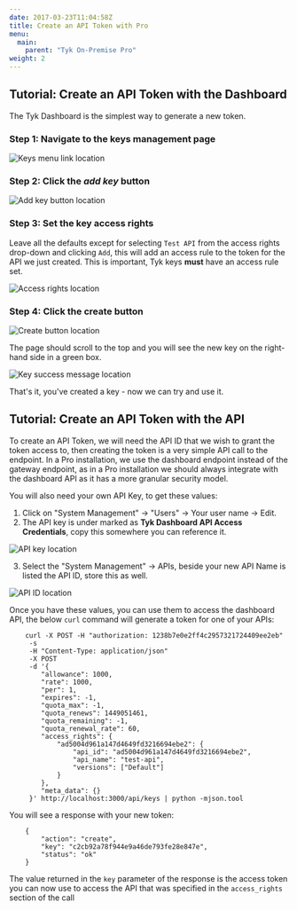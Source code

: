 ```yaml
---
date: 2017-03-23T11:04:58Z
title: Create an API Token with Pro
menu:
  main:
    parent: "Tyk On-Premise Pro"
weight: 2
---
```


## <a name="with-dashboard"></a>Tutorial: Create an API Token with the Dashboard


The Tyk Dashboard is the simplest way to generate a new token.

### Step 1: Navigate to the keys management page

![Keys menu link location][1]

### Step 2: Click the *add key* button

![Add key button location][2]

### Step 3: Set the key access rights

Leave all the defaults except for selecting `Test API` from the access rights drop-down and clicking `Add`, this will add an access rule to the token for the API we just created. This is important, Tyk keys **must** have an access rule set.

![Access rights location][3]

### Step 4: Click the create button

![Create button location][4]

The page should scroll to the top and you will see the new key on the right-hand side in a green box.

![Key success message location][5]

That's it, you've created a key - now we can try and use it.

## <a name="with-api"></a>Tutorial: Create an API Token with the API

To create an API Token, we will need the API ID that we wish to grant the token access to, then creating the token is a very simple API call to the endpoint. In a Pro installation, we use the dashboard endpoint instead of the gateway endpoint, as in a Pro installation we should always integrate with the dashboard API as it has a more granular security model.

You will also need your own API Key, to get these values:

1.  Click on "System Management" -> "Users" -> Your user name -> Edit.
2.  The API key is under marked as **Tyk Dashboard API Access Credentials**, copy this somewhere you can reference it. 

![API key location][6]

3.  Select the "System Management" -> APIs, beside your new API Name is listed the API ID, store this as well. 

![API ID location][7]

Once you have these values, you can use them to access the dashboard API, the below `curl` command will generate a token for one of your APIs:
```
    curl -X POST -H "authorization: 1238b7e0e2ff4c2957321724409ee2eb" 
     -s 
     -H "Content-Type: application/json" 
     -X POST 
     -d '{
        "allowance": 1000,
        "rate": 1000,
        "per": 1,
        "expires": -1,
        "quota_max": -1,
        "quota_renews": 1449051461,
        "quota_remaining": -1,
        "quota_renewal_rate": 60,
        "access_rights": {
            "ad5004d961a147d4649fd3216694ebe2": {
                "api_id": "ad5004d961a147d4649fd3216694ebe2",
                "api_name": "test-api",
                "versions": ["Default"]
            }
        },
        "meta_data": {}
     }' http://localhost:3000/api/keys | python -mjson.tool
```

You will see a response with your new token:
```
    {
        "action": "create",
        "key": "c2cb92a78f944e9a46de793fe28e847e",
        "status": "ok"
    }
```

The value returned in the `key` parameter of the response is the access token you can now use to access the API that was specified in the `access_rights` section of the call


[1]: /img/dashboard/system-management/NavKeys.png
[2]: /img/dashboard/system-management/addKeyButton.png
[3]: /img/dashboard/system-management/accessRights.png
[4]: /img/dashboard/system-management/createKeyButton.png
[5]: /img/dashboard/system-management/keyAdded.png
[6]: /img/dashboard/system-management/APIKey.png
[7]: /img/dashboard/system-management/APIId.png
